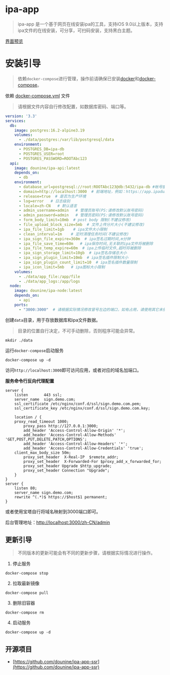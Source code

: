 # ipa-app
> ipa-app 是一个基于网页在线安装ipa的工具，支持iOS 9.0以上版本，支持ipa文件的在线安装，可分享，可扫码安装，支持黑白主题。

[界面预览](./preview/README.md)


# 安装引导
> 依赖`docker-compose`进行管理，操作前请确保已安装[docker](https://docs.docker.com/engine/install/)和[docker-compose](https://docs.docker.com/compose/install/linux)。

依赖 [docker-compose.yml](./docker-compose.yml) 文件
> 请根据文件内容自行修改配置，如数据库密码、端口等。

```yaml
version: '3.3'
services:
  db:
    image: postgres:16.2-alpine3.19
    volumes:
      - ./data/postgres:/var/lib/postgresql/data
    environment:
      - POSTGRES_DB=ipa-db
      - POSTGRES_USER=root
      - POSTGRES_PASSWORD=ROOTAbc123
  api:
    image: dounine/ipa-api:latest
    depends_on:
      - db
    environment:
      - database_url=postgresql://root:ROOTAbc123@db:5432/ipa-db #帐号密码请与上面db服务一致
      - domain=http://localhost:3000  # 前端地址，例如：https://app.ipadump.com
      - release=true  # 是否为生产环境
      - log=error   # 日志级别
      - locale=zh-CN   # 默认语言
      - admin_username=admin   # 管理员账号(PS:请修改默认账号密码)
      - admin_password=admin   # 管理员密码(PS:请修改默认账号密码)
      - form_body_limit=10mb  # post body 限制(不建议修改)
      - file_upload_block_size=5mb  # 文件上传分片大小(不建议修改)
      - ipa_file_limit=1gb    # ipa文件大小限制
      - clean_interval=1m    # 定时清理任务时间(不建议修改)
      - ipa_sign_file_expire=360m  # ipa签名过期时间,m分钟
      - ipa_file_save_time=60m   # ipa保存时间,无关联的ipa文件将被删除
      - ipa_file_temp_expire=60m  # ipa上传临时文件,超时将被删除
      - ipa_sign_storage_limit=10gb  # ipa签名存储总大小
      - ipa_sign_plugin_limit=10mb  # ipa签名插件限制大小
      - ipa_sign_plugin_count_limit=10  # ipa签名插件数量限制
      - ipa_icon_limit=5mb   # ipa图标大小限制
    volumes:
      - ./data/app_file:/app/file
      - ./data/app_logs:/app/logs
  node:
    image: dounine/ipa-node:latest
    depends_on:
      - api
    ports:
      - "3000:3000"  # 请根据实际情况修改冒号左边的端口，如有占用，请使用其它未使用的端口
```

创建`data`目录，用于存放数据库和ipa文件数据。
> 目录的位置自行决定，不可手动删除，否则程序可能会异常。
```shell
mkdir ./data
```
运行`docker-compose`启动服务
```shell
docker-compose up -d
```
访问`http://localhost:3000`即可访问应用，或者对应的域名加端口。

**服务命令行反向代理配置**
```shell
server {
    listen       443 ssl;
    server_name  sign.demo.com;
    ssl_certificate /etc/nginx/conf.d/ssl/sign.demo.com.pem;
    ssl_certificate_key /etc/nginx/conf.d/ssl/sign.demo.com.key;

    location / {
	proxy_read_timeout 1000;
        proxy_pass http://127.0.0.1:3000;
        add_header 'Access-Control-Allow-Origin' '*';
    	add_header 'Access-Control-Allow-Methods' 'GET,POST,PUT,DELETE,PATCH,OPTIONS';
    	add_header 'Access-Control-Allow-Headers' '*';
    	add_header 'Access-Control-Allow-Credentials' 'true';
 	client_max_body_size 50m;
        proxy_set_header  X-Real-IP  $remote_addr;
        proxy_set_header  X-Forwarded-For $proxy_add_x_forwarded_for;
        proxy_set_header Upgrade $http_upgrade;
        proxy_set_header Connection "Upgrade";
    }
}
server {
    listen 80;
    server_name sign.demo.com;
    rewrite ^(.*)$ https://$host$1 permanent;
}
```
或者使用宝塔自行将域名映射到3000端口即可。

后台管理地址：[http://localhost:3000/zh-CN/admin](http://localhost:3000/zh-CN/admin)

## 更新引导
> 不同版本的更新可能会有不同的更新步骤，请根据实际情况进行操作。

1. 停止服务
```shell
docker-compose stop
```
2. 拉取最新镜像
```shell
docker-compose pull
```
3. 删除旧容器
```shell
docker-compose rm
```
4. 启动服务
```shell
docker-compose up -d
```

## 开源项目
- [https://github.com/dounine/ipa-app-ssr](https://github.com/dounine/ipa-app-ssr)

